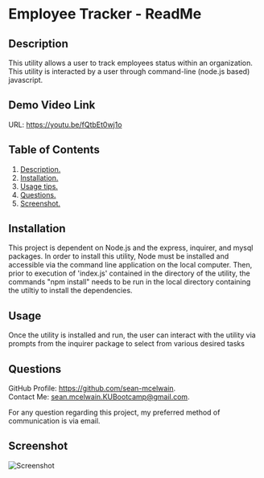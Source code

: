# Employee Tracker - ReadMe
<a name='description'></a>
 ## Description 
This utility allows a user to track employees status within an organization.  This utility is interacted by a user through command-line (node.js based) javascript. 

## Demo Video Link
URL: https://youtu.be/fQtbEt0wj1o

## Table of Contents  
 1. [ Description. ](#description)  
 2. [ Installation. ](#installation)  
 3. [ Usage tips. ](#usage)   
 4. [ Questions. ](#questions)  
 5. [ Screenshot. ](#screenshot) 



 <a name='installation'></a>
 ## Installation 
 This project is dependent on Node.js and the express, inquirer, and mysql packages.  In order to install this utility, Node must be installed and accessible via the command line application on the local computer.  Then, prior to execution of 'index.js' contained in the directory of the utility, the commands "npm install" needs to be run in the local directory containing the utiltiy to install the dependencies.
 <a name='usage'></a>
 ## Usage 
Once the utility is installed and run, the user can interact with the utility via prompts from the inquirer package to select from various desired tasks

<a name='questions'></a>
 ## Questions 
GitHub Profile: https://github.com/sean-mcelwain.  
Contact Me: sean.mcelwain.KUBootcamp@gmail.com.  
 
For any question regarding this project, my preferred method of communication is via email. 

<a name='screenshot'></a>
 ## Screenshot 
![Screenshot](https://github.com/sean-mcelwain//blob/main/screenshot.jpg)